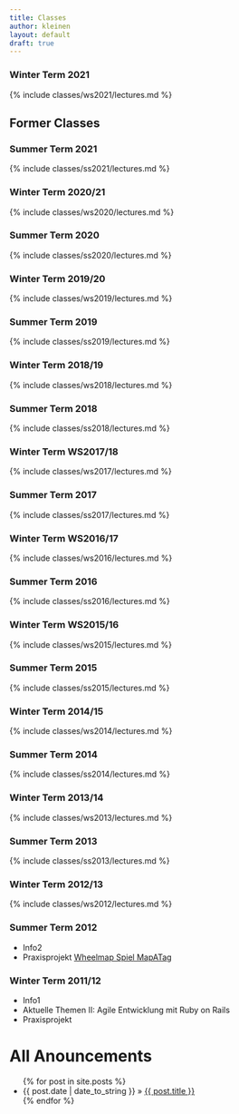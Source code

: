 ```yaml
---
title: Classes
author: kleinen
layout: default
draft: true
---
```


### Winter Term 2021

{% include classes/ws2021/lectures.md %}

## Former Classes

### Summer Term 2021

{% include classes/ss2021/lectures.md %}

### Winter Term 2020/21

{% include classes/ws2020/lectures.md %}

### Summer Term 2020

{% include classes/ss2020/lectures.md %}

### Winter Term 2019/20

{% include classes/ws2019/lectures.md %}

### Summer Term 2019

{% include classes/ss2019/lectures.md %}

### Winter Term 2018/19

{% include classes/ws2018/lectures.md %}

### Summer Term 2018

{% include classes/ss2018/lectures.md %}

###  Winter Term WS2017/18

{% include classes/ws2017/lectures.md %}

### Summer Term 2017

{% include classes/ss2017/lectures.md %}

###  Winter Term WS2016/17

{% include classes/ws2016/lectures.md %}

### Summer Term 2016

{% include classes/ss2016/lectures.md %}

### Winter Term WS2015/16

{% include classes/ws2015/lectures.md %}

### Summer Term 2015

{% include classes/ss2015/lectures.md %}

### Winter Term 2014/15

{% include classes/ws2014/lectures.md %}

### Summer Term 2014

{% include classes/ss2014/lectures.md %}

### Winter Term 2013/14

{% include classes/ws2013/lectures.md %}

### Summer Term 2013

{% include classes/ss2013/lectures.md %}

### Winter Term 2012/13

{% include classes/ws2012/lectures.md %}

### Summer Term 2012

- Info2
- Praxisprojekt [Wheelmap Spiel MapATag](https://imi-bachelor.htw-berlin.de/studium/projekte/showtime-im-sommersemester-2012/#c11190)

### Winter Term 2011/12

- Info1
- Aktuelle Themen II: Agile Entwicklung mit Ruby on Rails
- Praxisprojekt


<div id="home">
  <h1>All Anouncements</h1>
  <ul class="posts">
    {% for post in site.posts %}
      <li><span>{{ post.date | date_to_string }}</span> &raquo; <a href="{{ post.url }}">{{ post.title }}</a></li>
    {% endfor %}
  </ul>
</div>
